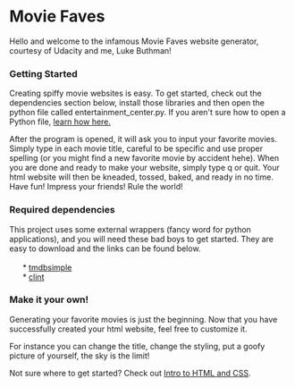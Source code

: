 <h1>Movie Faves</h1>
 <p>Hello and welcome to the infamous Movie Faves website generator, courtesy of Udacity
 and me, Luke Buthman!</p>

<h3>Getting Started</h3>
 <p>Creating spiffy movie websites is easy. To get started, check out the dependencies
 section below, install those libraries and then open the python file called
 entertainment_center.py. If you aren't sure how to open a Python file, 
 <a href="https://stackoverflow.com/questions/1522564/how-do-i-run-a-python-program">learn how here.</a></p>
 
 <p>After the program is opened, it will ask you to input your favorite movies. Simply
 type in each movie title, careful to be specific and use proper spelling (or you might
 find a new favorite movie by accident hehe). When you are done and ready to make your 
 website, simply type q or quit. Your html website will then be kneaded, tossed, baked, 
 and ready in no time. Have fun! Impress your friends! Rule the world!</p>

<h3>Required dependencies</h3>
This project uses some external wrappers (fancy word for python applications), and you
will need these bad boys to get started. They are easy to download and the links can
be found below.<br/><br/>
&nbsp;&nbsp;&nbsp;&nbsp;&nbsp;&nbsp;* <a href="https://pypi.python.org/pypi/tmdbsimple">tmdbsimple</a><br/>
&nbsp;&nbsp;&nbsp;&nbsp;&nbsp;&nbsp;* <a href="https://pypi.python.org/pypi/clint/">clint</a>

<h3>Make it your own!</h3>

Generating your favorite movies is just the beginning. Now that you have
successfully created your html website, feel free to customize it.

For instance you can change the title, change the styling, put a goofy
picture of yourself, the sky is the limit!

Not sure where to get started? Check out
<a href="https://www.udacity.com/course/intro-to-html-and-css--ud304">Intro to HTML and CSS</a>.
